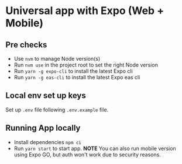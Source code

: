 # Universal app with Expo (Web + Mobile)

## Pre checks

- Use `nvm` to manage Node version(s)
- Run `nvm use` in the project root to set the right Node version
- Run `yarn -g expo-cli` to install the latest Expo cli
- Run `yarn -g eas-cli` to install the latest Expo eas cli

## Local env set up keys

Set up `.env` file following `.env.example` file.

## Running App locally

- Install dependencies `npm ci`
- Run `yarn start` to start app.
  **NOTE** You can also run mobile version using Expo GO, but auth won't work due to security reasons.
